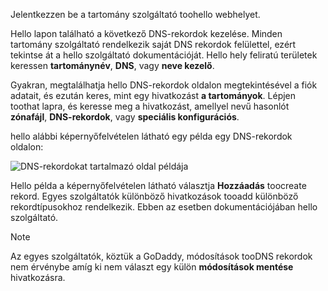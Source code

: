 Jelentkezzen be a tartomány szolgáltató toohello webhelyet.

Hello lapon található a következő DNS-rekordok kezelése. Minden tartomány szolgáltató rendelkezik saját DNS rekordok felülettel, ezért tekintse át a hello szolgáltató dokumentációját. Hello hely feliratú területek keressen **tartománynév**, **DNS**, vagy **neve kezelő**. 

Gyakran, megtalálhatja hello DNS-rekordok oldalon megtekintésével a fiók adatait, és ezután keres, mint egy hivatkozást **a tartományok**. Lépjen toothat lapra, és keresse meg a hivatkozást, amellyel nevű hasonlót **zónafájl**, **DNS-rekordok**, vagy **speciális konfigurációs**.

hello alábbi képernyőfelvételen látható egy példa egy DNS-rekordok oldalon:

![DNS-rekordokat tartalmazó oldal példája](./media/app-service-web-access-dns-records-no-h/example-record-ui.png)

Hello példa a képernyőfelvételen látható választja **Hozzáadás** toocreate rekord. Egyes szolgáltatók különböző hivatkozások tooadd különböző rekordtípusokhoz rendelkezik. Ebben az esetben dokumentációjában hello szolgáltató.

> [!NOTE]
> Az egyes szolgáltatók, köztük a GoDaddy, módosítások tooDNS rekordok nem érvénybe amíg ki nem választ egy külön **módosítások mentése** hivatkozásra. 
